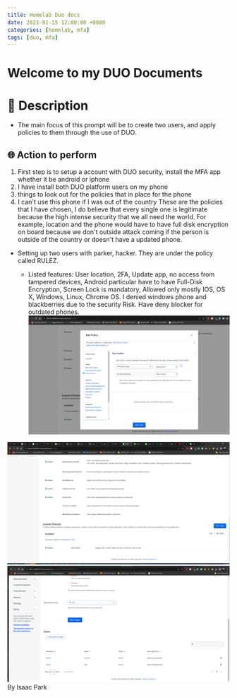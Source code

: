 ```yaml
---
title: Homelab Duo docs
date: 2023-01-15 12:00:00 +0000
categories: [homelab, mfa]
tags: [duo, mfa]
---
```


# Welcome to my DUO Documents
# 🧾 Description
- The main focus of this prompt will be to create two users, and apply policies to them through the use of DUO. 

## 🌐 Action to perform 
1.  First step is to setup a account with DUO security, install the MFA app whether it be android or iphone
2. I have install both DUO platform users on my phone
3. things to look out for the policies that in place for the phone
4. I can't use this phone if I was out of the country 
 These are the policies that I have chosen, I do believe that every single one is legitimate because the high intense security that we all need the world. For example, location and the phone would have to have full disk encryption on board because we don't outside attack coming if the person is outside of the country or doesn't have a updated phone. 
- Setting up two users with parker, hacker. They are under the policy called RULEZ. 

	- Listed features: User location, 2FA, Update app, no access from tampered devices, Android particular have to have Full-Disk Encryption, Screen Lock is mandatory, Allowed only mostly IOS, OS X, Windows, Linux, Chrome OS. I denied windows phone and blackberries due to the security Risk. Have deny blocker for outdated phones. 
![Hada-group-polices.png](/images/photos/Hada-group-polices.png)



![Hada_prompt1.png](/images/photos/Hada_prompt1.png)
![Hada_prompt_group_users.png](/images/photos/Hada_prompt_group_users.png)
By Isaac Park 